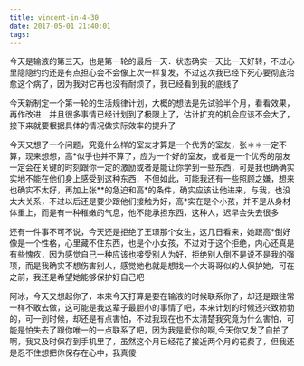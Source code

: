 ```yaml
---
title: vincent-in-4-30
date: 2017-05-01 21:40:01
tags:
---
```


<p>今天是输液的第三天，也是第一轮的最后一天．状态确实一天比一天好转，不过心里隐隐约约还是有点担心会不会像上次一样复发，不过这次我已经下死心要彻底治愈这个病了，因为我对它再也没有耐烦了，我已经看到我的底线了</p>
<p>今天新制定一个第一轮的生活规律计划，大概的想法是先试验半个月，看看效果，再作改进．并且很多事情已经计划到了极限上了，估计扩充的机会应该不会大了，接下来就要根据具体的情况做实际效率的提升了</p>
<p>今天又想了一个问题，究竟什么样的室友才算是一个优秀的室友，张＊＊一定不算，现来想想，高*似乎也并不算了，应为一个好的室友，或者是一个优秀的朋友一定会在关键的时刻跟你一定的激励或者是能让你学到一些东西，可是我也确确实实地不能在他们身上感受到这种东西．不但如此，可能我还有一些照顾之嫌，想来也确实不太好，再加上张**的急迫和高*的条件，确实应该让他进来，与我，也没太大关系，不过以后还是要少跟他们接触为好，高*实在是个小孩，并不是从身材体重上，而是有一种稚嫩的气息，他不能承担东西，这种人，迟早会失去很多</p>
<p>还有一件事不可不说，今天还是拒绝了王璟那个女生，这几日看来，她跟高*倒好像是一个性格，心里藏不住东西，也是个小女孩，不过对于这个拒绝，内心还真是有些愧疚，因为感觉自己一种应该也接受别人为好，拒绝别人倒不是说不是我的强项，而是我确实不想伤害别人，感觉她也就是想找一个大哥哥似的人保护她，可在之前，我还是希望她能够保护好自己吧</p>
<p>阿冰，今天又想起你了，本来今天打算是要在输液的时候联系你了，却还是跟往常一样不敢去做，这可能是我这辈子最胆小的事情了吧，本来计划的时候还兴致勃勃的，可一到时候，却还是有点害怕，不过我现在也不太清楚我究竟为什么害怕，可能是怕失去了跟你唯一的一点联系了吧，因为我是爱你的啊,今天你又发了自拍了啊，我又及时保存到手机里了，虽然这个月已经花了接近两个月的花费了，但我还是忍不住想把你保存在心中，我真傻</p>
